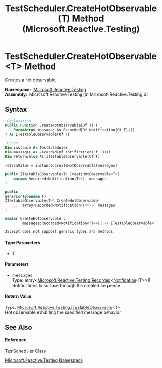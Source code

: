 ﻿---
title: TestScheduler.CreateHotObservable(T) Method  (Microsoft.Reactive.Testing)
TOCTitle: CreateHotObservable(T) Method
ms:assetid: M:Microsoft.Reactive.Testing.TestScheduler.CreateHotObservable``1(Microsoft.Reactive.Testing.Recorded{System.Reactive.Notification{``0}}[])
ms:mtpsurl: https://msdn.microsoft.com/en-us/library/Hh228937(v=VS.103)
ms:contentKeyID: 36068355
ms.date: 06/28/2011
mtps_version: v=VS.103
f1_keywords:
- Microsoft.Reactive.Testing.TestScheduler.CreateHotObservable``1
dev_langs:
- CSharp
- JScript
- VB
- FSharp
- c++
---

# TestScheduler.CreateHotObservable\<T\> Method

Creates a hot observable.

**Namespace:**  [Microsoft.Reactive.Testing](hh212009\(v=vs.103\).md)  
**Assembly:**  Microsoft.Reactive.Testing (in Microsoft.Reactive.Testing.dll)

## Syntax

``` vb
'Declaration
Public Function CreateHotObservable(Of T) ( _
    ParamArray messages As Recorded(Of Notification(Of T))() _
) As ITestableObservable(Of T)
```

``` vb
'Usage
Dim instance As TestScheduler
Dim messages As Recorded(Of Notification(Of T))()
Dim returnValue As ITestableObservable(Of T)

returnValue = instance.CreateHotObservable(messages)
```

``` csharp
public ITestableObservable<T> CreateHotObservable<T>(
    params Recorded<Notification<T>>[] messages
)
```

``` c++
public:
generic<typename T>
ITestableObservable<T>^ CreateHotObservable(
    ... array<Recorded<Notification<T>^>>^ messages
)
```

``` fsharp
member CreateHotObservable : 
        messages:Recorded<Notification<'T>>[] -> ITestableObservable<'T> 
```

``` jscript
JScript does not support generic types and methods.
```

#### Type Parameters

  - T

#### Parameters

  - messages  
    Type: array\<[Microsoft.Reactive.Testing.Recorded](hh229664\(v=vs.103\).md)\<[Notification](hh229462\(v=vs.103\).md)\<T\>\>\[\]  
    Notifications to surface through the created sequence.  

#### Return Value

Type: [Microsoft.Reactive.Testing.ITestableObservable](hh229625\(v=vs.103\).md)\<T\>  
Hot observable exhibiting the specified message behavior.  

## See Also

#### Reference

[TestScheduler Class](hh229166\(v=vs.103\).md)

[Microsoft.Reactive.Testing Namespace](hh212009\(v=vs.103\).md)

